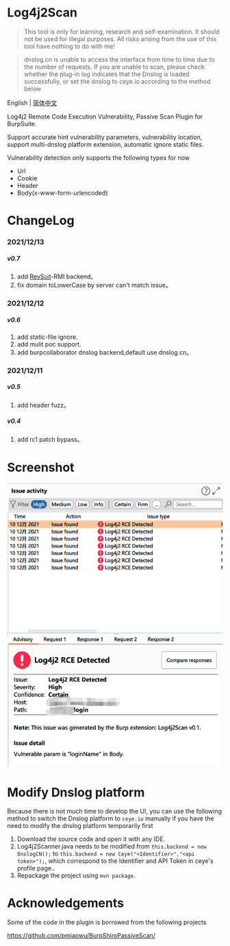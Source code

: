 # Log4j2Scan

> This tool is only for learning, research and self-examination. It should not be used for illegal purposes. All risks arising from the use of this tool have nothing to do with me!

> dnslog.cn is unable to access the interface from time to time due to the number of requests. If you are unable to scan, please check whether the plug-in log indicates that the Dnslog is loaded successfully, or set the dnslog to ceye.io according to the method below

English | [简体中文](./README-zh_CN.md)

Log4j2 Remote Code Execution Vulnerability, Passive Scan Plugin for BurpSuite.

Support accurate hint vulnerability parameters, vulnerability location, support multi-dnslog platform extension, automatic ignore static files.

Vulnerability detection only supports the following types for now
- Url
- Cookie
- Header
- Body(x-www-form-urlencoded)

# ChangeLog
### 2021/12/13
##### v0.7
1. add [RevSuit](https://github.com/Li4n0/revsuit/)-RMI backend。
2. fix domain toLowerCase by server can't match issue。
### 2021/12/12
##### v0.6
1. add static-file ignore.
2. add mulit poc support.
3. add burpcollaborator dnslog backend,default use dnslog.cn。
### 2021/12/11
##### v0.5
1. add header fuzz。
##### v0.4
1. add rc1 patch bypass。

# Screenshot

![](screenshots/detected.png)


# Modify Dnslog platform

Because there is not much time to develop the UI, you can use the following method to switch the Dnslog platform to `ceye.io` manually if you have the need to modify the dnslog platform temporarily first

1. Download the source code and open it with any IDE.
2. Log4j2Scanner.java needs to be modified from `this.backend = new DnslogCN();` to `this.backend = new Ceye("<Identifier>","<api token>");`, which correspond to the Identifier and API Token in ceye's profile page..
3. Repackage the project using `mvn package`.

# Acknowledgements
Some of the code in the plugin is borrowed from the following projects

https://github.com/pmiaowu/BurpShiroPassiveScan/

